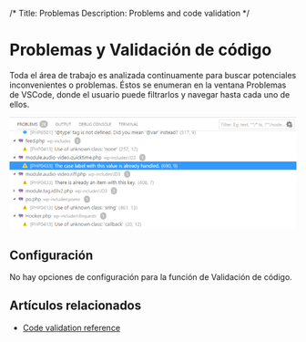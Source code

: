 /*
Title: Problemas
Description: Problems and code validation
*/

# Problemas y Validación de código

Toda el área de trabajo es analizada continuamente para buscar potenciales inconvenientes o problemas. Éstos se enumeran en la ventana Problemas de VSCode, donde el usuario puede filtrarlos y navegar hasta cada uno de ellos.

![Problems Window](imgs/problems-window.png)

## Configuración

No hay opciones de configuración para la función de Validación de código.

## Artículos relacionados

- [Code validation reference](/code-validation/)
